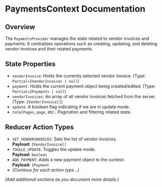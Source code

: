 # PaymentsContext Documentation

## Overview

The `PaymentsProvider` manages the state related to vendor invoices and payments. It centralizes operations such as creating, updating, and deleting vendor invoices and their related payments.

## State Properties

- `vendorInvoice`: Holds the currently selected vendor invoice. (Type: `Partial<IVendorInvoice> | null`)
- `payment`: Holds the current payment object being created/edited. (Type: `Partial<IPayment> | null`)
- `vendorInvoices`: An array of all vendor invoices fetched from the server. (Type: `IVendorInvoice[]`)
- `update`: A boolean flag indicating if we are in update mode.
- `totalPages`, `page`, etc.: Pagination and filtering related state.

## Reducer Action Types

- `SET_VENDORINVOICES`: Sets the list of vendor invoices.  
  **Payload:** `IVendorInvoice[]`
- `TOGGLE_UPDATE`: Toggles the update mode.  
  **Payload:** `boolean`
- `ADD_PAYMENT`: Adds a new payment object to the context.  
  **Payload:** `IPayment`
- _(Continue for each action type...)_

_(Add additional sections as you document more details.)_
